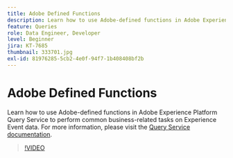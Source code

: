 ```yaml
---
title: Adobe Defined Functions
description: Learn how to use Adobe-defined functions in Adobe Experience Platform Query Service to perform common business-related tasks on Experience Event data.
feature: Queries
role: Data Engineer, Developer
level: Beginner
jira: KT-7685
thumbnail: 333701.jpg
exl-id: 81976285-5cb2-4e0f-94f7-1b408408bf2b
---
```

# Adobe Defined Functions

Learn how to use Adobe-defined functions in Adobe Experience Platform Query Service to perform common business-related tasks on Experience Event data. For more information, please visit the [Query Service documentation](https://experienceleague.adobe.com/docs/experience-platform/query/home.html).

>[!VIDEO](https://video.tv.adobe.com/v/333701?learn=on&enablevpops)
